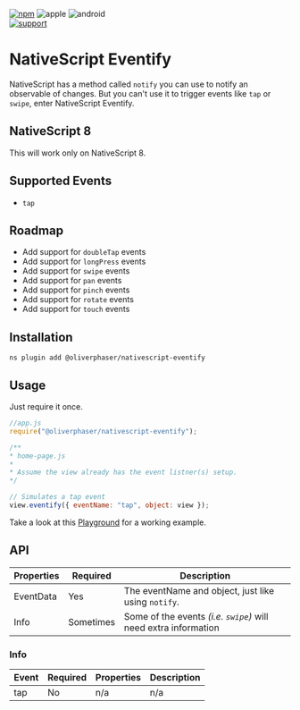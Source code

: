 [npm]: https://img.shields.io/npm/v/nativescript-eventify.svg?color=949393
[apple]: https://img.shields.io/badge/apple-%E2%9C%93-949393.svg?logo=apple&logoColor=white
[android]: https://img.shields.io/badge/android-%E2%9C%93-949393.svg?logo=android&logoColor=white
[support]: https://img.shields.io/static/v1.svg?logo=paypal&label=Support&message=oliverphaser&style=for-the-badge&color=0c67b5&labelColor=afb0b9

[![npm]](https://www.npmjs.com/package/nativescript-eventify)
![apple]
![android]
<br/>
[![support]](https://paypal.me/oliverphaser)

# NativeScript Eventify

NativeScript has a method called `notify` you can use to notify an observable of changes. But you can't use it to trigger events like `tap` or `swipe`, enter NativeScript Eventify.

## NativeScript 8

This will work only on NativeScript 8.

## Supported Events

 - `tap`

## Roadmap

 - Add support for `doubleTap` events
 - Add support for `longPress` events
 - Add support for `swipe` events
 - Add support for `pan` events
 - Add support for `pinch` events
 - Add support for `rotate` events
 - Add support for `touch` events

## Installation

```
ns plugin add @oliverphaser/nativescript-eventify
```

## Usage 

Just require it once.
```js
//app.js
require("@oliverphaser/nativescript-eventify");
```

```js
/**
* home-page.js
*
* Assume the view already has the event listner(s) setup.
*/

// Simulates a tap event
view.eventify({ eventName: "tap", object: view });
```

Take a look at this [Playground](https://play.nativescript.org/?template=play-js&id=PpA1wb&v=6) for a working example.

## API

| Properties | Required | Description |
| --- | --- | --- |
| EventData | Yes | The eventName and object, just like using `notify`. |
| Info | Sometimes | Some of the events _(i.e. `swipe`)_ will need extra information |

### Info

| Event | Required | Properties | Description |
| --- | --- | --- | --- |
| tap | No | n/a | n/a |
 

